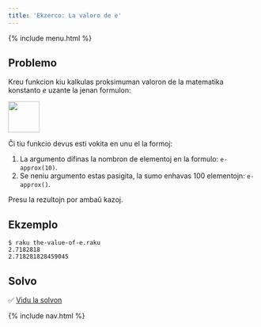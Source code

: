 ```yaml
---
title: 'Ekzerco: La valoro de e'
---
```


{% include menu.html %}

## Problemo

Kreu funkcion kiu kalkulas proksimuman valoron de la matematika konstanto _e_ uzante la jenan formulon:

<img src="e-formula.png" style="height: 4.5em; width: auto">

Ĉi tiu funkcio devus esti vokita en unu el la formoj:

1. La argumento difinas la nombron de elementoj en la formulo: `e-approx(10)`.
2. Se neniu argumento estas pasigita, la sumo enhavas 100 elementojn: `e-approx()`.

Presu la rezultojn por ambaŭ kazoj.

## Ekzemplo

```console
$ raku the-value-of-e.raku
2.7182818
2.718281828459045
```

## Solvo

✅ [Vidu la solvon](solution)

{% include nav.html %}